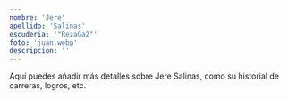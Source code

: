 ```yaml
---
nombre: 'Jere'
apellido: 'Salinas'
escuderia: '"RezaGa2"'
foto: 'juan.webp'
descripcion: ''
---
```


Aquí puedes añadir más detalles sobre Jere Salinas, como su historial de carreras, logros, etc.
